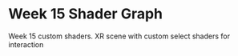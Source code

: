 # Week 15 Shader Graph
 Week 15 custom shaders. XR scene with custom select shaders for interaction
